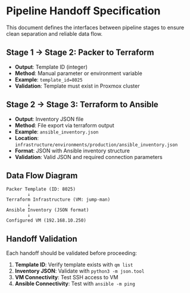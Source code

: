 # Pipeline Handoff Specification

This document defines the interfaces between pipeline stages to ensure clean separation and reliable data flow.

## Stage 1 → Stage 2: Packer to Terraform

- **Output**: Template ID (integer)
- **Method**: Manual parameter or environment variable
- **Example**: `template_id=8025`
- **Validation**: Template must exist in Proxmox cluster

## Stage 2 → Stage 3: Terraform to Ansible

- **Output**: Inventory JSON file
- **Method**: File export via terraform output
- **Example**: `ansible_inventory.json`
- **Location**: `infrastructure/environments/production/ansible_inventory.json`
- **Format**: JSON with Ansible inventory structure
- **Validation**: Valid JSON and required connection parameters

## Data Flow Diagram

```text
Packer Template (ID: 8025)
        ↓
Terraform Infrastructure (VM: jump-man)
        ↓
Ansible Inventory (JSON format)
        ↓
Configured VM (192.168.10.250)
```

## Handoff Validation

Each handoff should be validated before proceeding:

1. **Template ID**: Verify template exists with `qm list`
1. **Inventory JSON**: Validate with `python3 -m json.tool`
1. **VM Connectivity**: Test SSH access to VM
1. **Ansible Connectivity**: Test with `ansible -m ping`
